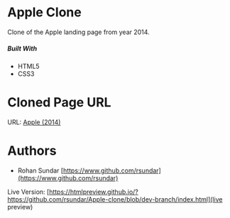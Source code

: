 # Apple Clone

Clone of the Apple landing page from year 2014.

##### Built With
+ HTML5
+ CSS3

# Cloned Page URL

URL:  [Apple (2014)](https://web.archive.org/web/20140401014630/http://www.apple.com/)

# Authors
+ Rohan Sundar [https://www.github.com/rsundar](https://www.github.com/rsundar)

Live Version:  [https://htmlpreview.github.io/?https://github.com/rsundar/Apple-clone/blob/dev-branch/index.html](live preview)
